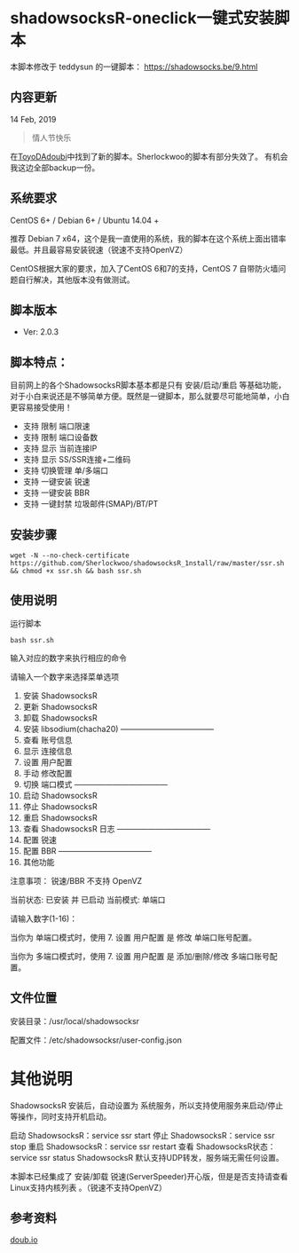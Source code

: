 # shadowsocksR-oneclick一键式安装脚本

本脚本修改于 teddysun 的一键脚本： https://shadowsocks.be/9.html

## 内容更新

14 Feb, 2019

> 情人节快乐

在[ToyoDAdoubi](https://github.com/ToyoDAdoubi/doubi)中找到了新的脚本。Sherlockwoo的脚本有部分失效了。
有机会我这边全部backup一份。




## 系统要求 ##

CentOS 6+ / Debian 6+ / Ubuntu 14.04 +

推荐 Debian 7 x64，这个是我一直使用的系统，我的脚本在这个系统上面出错率最低。并且最容易安装锐速（锐速不支持OpenVZ）

CentOS根据大家的要求，加入了CentOS 6和7的支持，CentOS 7 自带防火墙问题自行解决，其他版本没有做测试。

## 脚本版本 ##

- Ver: 2.0.3

## 脚本特点：

目前网上的各个ShadowsocksR脚本基本都是只有 安装/启动/重启 等基础功能，对于小白来说还是不够简单方便。既然是一键脚本，那么就要尽可能地简单，小白更容易接受使用！

- 支持 限制 端口限速
- 支持 限制 端口设备数
- 支持 显示 当前连接IP
- 支持 显示 SS/SSR连接+二维码
- 支持 切换管理 单/多端口
- 支持 一键安装 锐速
- 支持 一键安装 BBR
- 支持 一键封禁 垃圾邮件(SMAP)/BT/PT


## 安装步骤 ##

    wget -N --no-check-certificate https://github.com/Sherlockwoo/shadowsocksR_1nstall/raw/master/ssr.sh && chmod +x ssr.sh && bash ssr.sh

## 使用说明 ##

运行脚本

    bash ssr.sh

输入对应的数字来执行相应的命令

请输入一个数字来选择菜单选项
 
 1. 安装 ShadowsocksR
 2. 更新 ShadowsocksR
 3. 卸载 ShadowsocksR
 4. 安装 libsodium(chacha20)
————————————
 5. 查看 账号信息
 6. 显示 连接信息
 7. 设置 用户配置
 8. 手动 修改配置
 9. 切换 端口模式
————————————
 10. 启动 ShadowsocksR
 11. 停止 ShadowsocksR
 12. 重启 ShadowsocksR
 13. 查看 ShadowsocksR 日志
————————————
 14. 配置 锐速
 15. 配置 BBR
————————————
 16. 其他功能
 
 注意事项： 锐速/BBR 不支持 OpenVZ
 
 当前状态: 已安装 并 已启动
 当前模式: 单端口
 
请输入数字(1-16)：

当你为 单端口模式时，使用 7. 设置 用户配置 是 修改 单端口账号配置。

当你为 多端口模式时，使用 7. 设置 用户配置 是 添加/删除/修改 多端口账号配置。

## 文件位置 ##

安装目录：/usr/local/shadowsocksr

配置文件：/etc/shadowsocksr/user-config.json

#  其他说明 ##

ShadowsocksR 安装后，自动设置为 系统服务，所以支持使用服务来启动/停止等操作，同时支持开机启动。

启动 ShadowsocksR：service ssr start
停止 ShadowsocksR：service ssr stop
重启 ShadowsocksR：service ssr restart
查看 ShadowsocksR状态：service ssr status
ShadowsocksR 默认支持UDP转发，服务端无需任何设置。

本脚本已经集成了 安装/卸载 锐速(ServerSpeeder)开心版，但是是否支持请查看 Linux支持内核列表 。（锐速不支持OpenVZ）


## 参考资料 ##
[doub.io](https://doub.io/ss-jc42/)
